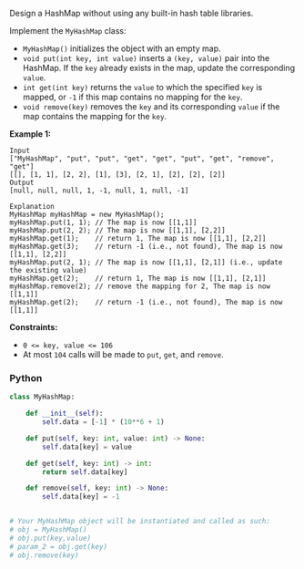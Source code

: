 Design a HashMap without using any built-in hash table libraries.

Implement the  `MyHashMap`  class:

-   `MyHashMap()`  initializes the object with an empty map.
-   `void put(int key, int value)`  inserts a  `(key, value)`  pair into the HashMap. If the  `key`  already exists in the map, update the corresponding  `value`.
-   `int get(int key)`  returns the  `value`  to which the specified  `key`  is mapped, or  `-1`  if this map contains no mapping for the  `key`.
-   `void remove(key)`  removes the  `key`  and its corresponding  `value`  if the map contains the mapping for the  `key`.

**Example 1:**
```
Input
["MyHashMap", "put", "put", "get", "get", "put", "get", "remove", "get"]
[[], [1, 1], [2, 2], [1], [3], [2, 1], [2], [2], [2]]
Output
[null, null, null, 1, -1, null, 1, null, -1]

Explanation
MyHashMap myHashMap = new MyHashMap();
myHashMap.put(1, 1); // The map is now [[1,1]]
myHashMap.put(2, 2); // The map is now [[1,1], [2,2]]
myHashMap.get(1);    // return 1, The map is now [[1,1], [2,2]]
myHashMap.get(3);    // return -1 (i.e., not found), The map is now [[1,1], [2,2]]
myHashMap.put(2, 1); // The map is now [[1,1], [2,1]] (i.e., update the existing value)
myHashMap.get(2);    // return 1, The map is now [[1,1], [2,1]]
myHashMap.remove(2); // remove the mapping for 2, The map is now [[1,1]]
myHashMap.get(2);    // return -1 (i.e., not found), The map is now [[1,1]]
```

**Constraints:**

-   `0 <= key, value <= 106`
-   At most  `104`  calls will be made to  `put`,  `get`, and  `remove`.


### Python
```python
class MyHashMap:

    def __init__(self):
        self.data = [-1] * (10**6 + 1)

    def put(self, key: int, value: int) -> None:
        self.data[key] = value

    def get(self, key: int) -> int:
        return self.data[key]

    def remove(self, key: int) -> None:
        self.data[key] = -1


# Your MyHashMap object will be instantiated and called as such:
# obj = MyHashMap()
# obj.put(key,value)
# param_2 = obj.get(key)
# obj.remove(key)
```